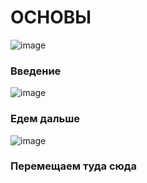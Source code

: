 # ОСНОВЫ
![image](https://github.com/pSKYq/modsen/assets/92396566/a230e1d3-f1b2-4fa8-add9-3c9824212dd8)
### Введение
![image](https://github.com/pSKYq/modsen/assets/92396566/7b355c35-6e07-460c-86e2-a2ed1e81fdfe)
### Едем дальше
![image](https://github.com/pSKYq/modsen/assets/92396566/f919f389-81af-4a83-a558-cf2da294a9a9)
### Перемещаем туда сюда
